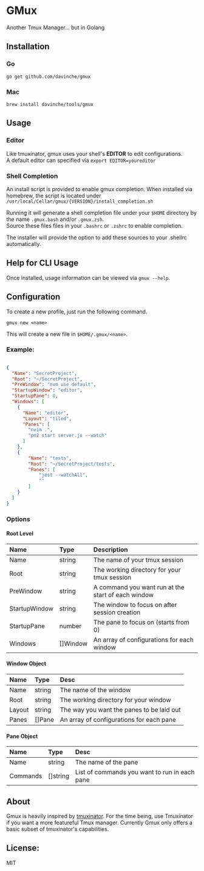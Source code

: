 # GMux
Another Tmux Manager... but in Golang

## Installation

### Go

~~~
go get github.com/davinche/gmux
~~~

### Mac

~~~
brew install davinche/tools/gmux
~~~

## Usage

### Editor

Like tmuxinator, gmux uses your shell's **EDITOR** to edit configurations.  
A default editor can specified via `export EDITOR=youreditor`

### Shell Completion

An install script is provided to enable gmux completion. When installed via homebrew, the script is located under `/usr/local/Cellar/gmux/{VERSION}/install_completion.sh`

Running it will generate a shell completion file under your `$HOME` directory by the name `.gmux.bash` and/or `.gmux.zsh`.  
Source these files files in your `.bashrc` or `.zshrc` to enable completion.

The installer will provide the option to add these sources to your .shellrc automatically.

## Help for CLI Usage

Once installed, usage information can be viewed via `gmux --help`.

## Configuration

To create a new profile, just run the following command.

~~~
gmux new <name>
~~~

This will create a new file in `$HOME/.gmux/<name>`.

### Example:

```json

{
  "Name": "SecretProject",
  "Root": "~/SecretProject",
  "PreWindow": "nvm use default",
  "StartupWindow": "editor",
  "StartupPane": 0,
  "Windows": [
    {
      "Name": "editor",
      "Layout": "tiled",
      "Panes": [
        "nvim .",
        "pm2 start server.js --watch"
      ]
    },
    {
        "Name": "tests",
        "Root": "~/SecretProject/tests",
        "Panes": [
            "jest --watchAll",
            ""
        ]
    }
  ]
}
```

### Options

#### Root Level ####

| Name          | Type     | Description                                        |
|:--------------|:---------|:---------------------------------------------------|
| Name          | string   | The name of your tmux session                      |
| Root          | string   | The working directory for your tmux session        |
| PreWindow     | string   | A command you want run at the start of each window |
| StartupWindow | string   | The window to focus on after session creation      |
| StartupPane   | number   | The pane to focus on (starts from 0)               |
| Windows       | []Window | An array of configurations for each window         |


#### Window Object ####

| Name   | Type   | Desc                                          |
|:-------|:-------|:----------------------------------------------|
| Name   | string | The name of the window                        |
| Root   | string | The working directory for your window         |
| Layout | string | The way you want the panes to be laid out     |
| Panes  | []Pane | An array of configurations for each pane      |


#### Pane Object ####

| Name      | Type     | Desc                                          |
|:----------|:---------|:----------------------------------------------|
| Name      | string   | The name of the pane                          |
| Commands  | []string | List of commands you want to run in each pane |


## About

Gmux is heavily inspired by [tmuxinator][tmuxinator]. For the time being, use Tmuxinator if you want a more featureful Tmux manager. Currently Gmux only offers a basic subset of tmuxinator's capabilities.

[tmuxinator]: https://github.com/tmuxinator/tmuxinator


## License:

MIT

